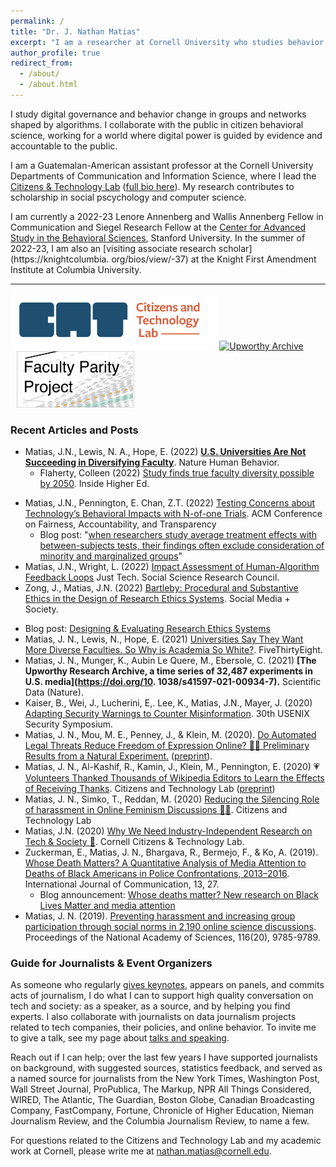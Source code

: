```yaml
---
permalink: /
title: "Dr. J. Nathan Matias"
excerpt: "I am a researcher at Cornell University who studies behavior change in contexts shaped by algorithms. I work alongside the public to test ideas for a flourishing internet."
author_profile: true
redirect_from: 
  - /about/
  - /about.html
---
```


I study digital governance and behavior change in groups and networks shaped by algorithms. I collaborate with the public in citizen behavioral science, working for a world where digital power is guided by evidence and accountable to the public.

<p>I am a Guatemalan-American assistant professor at the Cornell University Departments of Communication and Information Science, where I lead the <a href="https://citizensandtech.org">Citizens &amp; Technology Lab</a> (<a href="bio/">full bio here</a>). My research contributes to scholarship in social pscychology and computer science.</p> 

I am currently a 2022-23 Lenore Annenberg and Wallis Annenberg Fellow in Communication and Siegel Research Fellow at the [Center for Advanced Study in the Behavioral    Sciences](https://casbs.stanford.edu/about/history), Stanford University. In the summer   of 2022-23, I am also an [visiting associate research scholar](https://knightcolumbia.   org/bios/view/-37) at the Knight First Amendment Institute at Columbia University.

<hr/>

<!--**I have sunsetted my Twitter account.** My last tweet was made on Nov 17, 2022. Aside from tweets announcing this decision, no more recent tweets are authentic. To keep up with me and my work, please follow my accounts <a href="https://social.coop/@natematias">on Mastodon</a> and <a href="https://www.linkedin.com/in/https://www.linkedin.com/in/natematias">LinkedIn</a>, and [see the /updates/ page, which contains links and a sign-up](/updates/).-->

<!--<p style="background:#eee; border:1px solid #ccc; border-radius:10px; padding:5px;"><strong>I am recruiting PhD students (apply 2021, start 2022)</strong> in Communication and Information Science. See my page for <a href="/recruiting">prospective PhD students</a>. </p>-->

<a href="https://citizensandtech.org"><img alt="Citizens and Technology Lab" src="images/CAT-Logo-Horizontal-social-media-preview-color.png" style="height:90px;"/></a> 
<a href="https://upworthy.natematias.com"><img alt="Upworthy Archive" src="https://upworthy.natematias.com/assets/images/upworthy-archive-logo-orange-grey.png" style="height:90px;"/></a>
<a href="/faculty-parity-projections/"><img alt="Faculty Parity Project" src="images/faculty-projections/faculty-parity-project-thumbnail.png" style="height:90px;margin-left:10px;"/></a>

### Recent Articles and Posts
* Matias, J.N., Lewis, N. A., Hope, E. (2022) **[U.S. Universities Are Not Succeeding in Diversifying Faculty](https://www.nature.com/articles/s41562-022-01495-4)**. Nature Human Behavior.
  * Flaherty, Colleen (2022) [Study finds true faculty diversity possible by 2050](https://www.insidehighered.com/news/2022/12/06/study-finds-true-faculty-diversity-possible-2050). Inside Higher Ed.
<!--* Matias, J.N. (2022) [How to avoid Social Media Blight](https://knightcolumbia.org/blog/how-to-avoid-social-media-blight). Knight First Amendment Institute, Columbia University-->
* Matias, J.N., Pennington, E. Chan, Z.T. (2022) [Testing Concerns about Technology’s    Behavioral Impacts with N-of-one Trials](https://dl.acm.org/doi/abs/10.1145/3531146.3533227). ACM Conference on Fairness, Accountability, and Transparency
  * Blog post: "[when researchers study average treatment effects with between-subjects tests, their findings often exclude consideration of minority and marginalized groups](https://citizensandtech.org/research/n-of-one-trials/)"
* Matias, J.N., Wright, L. (2022) [Impact Assessment of Human-Algorithm Feedback Loops](https://citizensandtech.org/research/impact-assessment-of-human-algorithm-catastrophes) Just Tech. Social Science Research Council.
* Zong, J., Matias, J.N. (2022) [Bartleby: Procedural and Substantive Ethics in the Design of Research Ethics Systems](https://journals.sagepub.com/doi/10.1177/20563051221077021). Social Media + Society.
<!--  * Project Site: [Community-Centered Ethics Systems](https://citizensandtech.org/research/research-ethics-systems/)-->
  * Blog post: [Designing &amp; Evaluating Research Ethics Systems](https://citizensandtech.org/2022/02/designing-and-evaluating-research-ethics-systems/)
* Matias, J. N., Lewis, N., Hope, E. (2021) [Universities Say They Want More Diverse Faculties. So Why is Academia So White?](https://fivethirtyeight.com/features/universities-say-they-want-more-diverse-faculties-so-why-is-academia-still-so-white/). FiveThirtyEight.
* Matias, J. N., Munger, K., Aubin Le Quere, M., Ebersole, C. (2021) **[The Upworthy Research Archive, a time series of 32,487 experiments in U.S. media](https://doi.org/10.  1038/s41597-021-00934-7).** Scientific Data (Nature).
* Kaiser, B., Wei, J., Lucherini, E,. Lee, K., Matias, J.N., Mayer, J. (2020) [Adapting Security Warnings to Counter Misinformation](https://www.usenix.org/conference/usenixsecurity21/presentation/kaiser). 30th USENIX Security Symposium.
* Matias, J. N., Mou, M. E., Penney, J., & Klein, M. (2020). [Do Automated Legal Threats Reduce Freedom of Expression Online? 🤖🤭 Preliminary Results from a Natural Experiment.](https://citizensandtech.org/2020/09/chilling-effect-automated-law-enforcemen/) ([preprint](https://osf.io/nc7e2/)).
* Matias, J. N., Al-Kashif, R., Kamin, J., Klein, M., Pennington, E. (2020) 💗[Volunteers Thanked Thousands of Wikipedia Editors to Learn the Effects of Receiving Thanks](https://citizensandtech.org/2020/06/effects-of-saying-thanks-on-wikipedia/). Citizens and Technology Lab ([preprint](https://osf.io/dmwef/))
* Matias, J. N., Simko, T., Reddan, M. (2020) [Reducing the Silencing Role of harassment in Online Feminism Discussions 🎯😷](https://citizensandtech.org/2020/06/reducing-harassment-impacts-in-feminism-online/). Citizens and Technology Lab
* Matias, J.N. (2020) [Why We Need Industry-Independent Research on Tech & Society 🍔](https://citizensandtech.org/2020/01/industry-independent-research/). Cornell Citizens &amp; Technology Lab.
* Zuckerman, E., Matias, J. N., Bhargava, R., Bermejo, F., & Ko, A. (2019). [Whose Death Matters? A Quantitative Analysis of Media Attention to Deaths of Black Americans in Police Confrontations, 2013–2016](https://ijoc.org/index.php/ijoc/article/view/8782). International Journal of Communication, 13, 27.
  * Blog announcement: [Whose deaths matter? New research on Black Lives Matter and media attention](https://medium.com/@EthanZ/whose-deaths-matter-new-research-on-black-lives-matter-and-media-attention-64322e14422d)
* Matias, J. N. (2019). [Preventing harassment and increasing group participation through social norms in 2,190 online science discussions](/media/JNM-Preventing-Harassment-PNAS-2019.pdf). Proceedings of the National Academy of Sciences, 116(20), 9785-9789.
  <!--* Blog announcement: [Posting rules in science discussions prevents problems & increases participation](https://civilservant.io/moderation_experiment_r_science_rule_posting.html), Civilservant.io-->
<!--  * Jacobs, Tom (May 10, 2019) [A simple way to reduce harassment in online discussion groups](https://psmag.com/news/a-simple-way-to-reduce-harassment-in-online-discussion-groups), Pacific Standard-->
 <!--   * McAllister, Ben (May 3, 2019) [Reducing harassment in online communities](https://www.thenakedscientists.com/articles/science-news/reducing-harassment-online-communities). The Naked Scientists ([podcast here](https://www.thenakedscientists.com/podcasts/short/reducing-harassment-online))-->
<!--* J. Nathan Matias, Julia Kamin, and Max Klein (2019) [🌍😻🥤 Kittens, Baklava, and Bubble Tea: How Wikipedians Thank Each Other in Different Languages ](https://community.globalvoices.org/2019/01/kittens-baklava-and-bubble-tea-how-wikipedians-thank-each-other-in-different-languages/) ( read this post in [Deutsch](https://de.globalvoices.org/2019/01/17/katzchen-baklavas-und-bubble-tea-wie-sich-wikipedianer-in-verschiedenen-sprachen-danke-sagen/), [فارسی](https://fa.globalvoices.org/2019/01/17/5109/), [polski](https://pl.globalvoices.org/2019/01/kotki-baklawa-i-herbata-jak-uzytkownicy-wikipedii-dziekuja-sobie-nawzajem/), [عربي](https://ar.globalvoices.org/2019/01/17/60254/), [Español](https://es.globalvoices.org/2019/02/10/gatitos-baklava-y-te-de-burbujas-como-dicen-gracias-los-wikipedianos-en-diferentes-idiomas/))-->
<!--* J. Nathan Matias, Austin Hounsel, and Melissa Hopkins (2018) [Do big Social Media Platforms Have Effective Ad Policies?](https://www.theatlantic.com/technology/archive/2018/11/do-big-social-media-platforms-have-effective-ad-policies/574609/). TheAtlantic.com-->
<!--* [Why I’m going on the Academic Job Market](https://medium.com/@natematias/why-im-going-on-the-academic-job-market-88caa704c8e1), by J. Nathan Matias-->
<!--* Gaffney, D., & Matias, J. N. (2018). [Caveat Emptor, Computational Social Science: Large-Scale Missing Data in a Widely-Published Reddit Corpus](http://journals.plos.org/plosone/article?id=10.1371/journal.pone.0200162).  PLoS ONE 13(7): e0200162. https://doi.org/10.1371/journal.pone.0200162-->
<!--* Matias, J. N., & Mou, M. (2018, April). [CivilServant: Community-Led Experiments in Platform Governance](https://natematias.com/media/Community_Led_Experiments-CHI_2018.pdf). In Proceedings of the 2018 CHI Conference on Human Factors in Computing Systems (p. 9). ACM.-->
<!--* [The Obligation to Experiment: Tech companies should test the effects of their products on our safety and civil liberties. We should also test them ourselves](https://medium.com/mit-media-lab/the-obligation-to-experiment-83092256c3e9), by Allan Ko, Merry Mou, and J. Nathan Matias-->
<!--* Matias, J. N. (2017). [Ensuring Beneficial Outcomes of Platform Governance by Massively Scaling Research and Accountability](https://dangerousspeech.org/wp-content/uploads/2017/08/2017-08_harmfulspeech.pdf#page=49). Harmful Speech Online, 49.-->
<!--* [Launching today: new collaborative study to diminish abuse on Twitter](https://medium.com/@susanbenesch/launching-today-new-collaborative-study-to-diminish-abuse-on-twitter-2b91837668cc), by Susan Benesch and J. Nathan Matias-->
<!--* [Teaching the craft, ethics, and politics of field experiments](https://freedom-to-tinker.com/2018/07/03/teaching-the-craft-ethics-and-politics-of-field-experiments/), by J. Nathan Matias-->

### Guide for Journalists &amp; Event Organizers

As someone who regularly [gives keynotes](/speaking/), appears on panels, and commits acts of journalism, I do what I can to support high quality conversation on tech and society: as a speaker, as a source, and by helping you find experts. I also collaborate with journalists on data journalism projects related to tech companies, their policies, and online behavior. To invite me to give a talk, see my page about [talks and speaking](/speaking/).

Reach out if I can help; over the last few years I have supported journalists on background, with suggested sources, statistics feedback, and served as a named source for journalists from the New York Times, Washington Post, Wall Street Journal, ProPublica, The Markup, NPR All Things Considered, WIRED, The Atlantic, The Guardian, Boston Globe, Canadian Broadcasting Company, FastCompany, Fortune, Chronicle of Higher Education, Nieman Journalism Review, and the Columbia Journalism Review, to name a few.

<!--I have spoken at TED, Aspen, Wikimania, the Mozilla Festival, the Veritas Forum, and many universities around the world. I have given invited talks at tech firms including Twitter, Microsoft, Facebook, Reddit, Disqus, and others. I and my work have been covered by the New York Times, the Wall Street Journal, the Guardian, NPR's All Things Considered, the Canadian Broadcasting Company, FastCompany, the Boston Globe, and more.-->

For questions related to the Citizens and Technology Lab and my academic work at Cornell, please write me at nathan.matias@cornell.edu.
